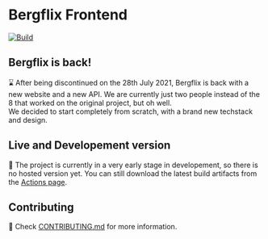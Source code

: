 # Bergflix Frontend

[![Build](https://github.com/Bergflix-Remake/frontend/actions/workflows/build.yml/badge.svg)](https://github.com/Bergflix-Remake/frontend/actions/workflows/build.yml)

## Bergflix is back!

⌛ After being discontinued on the 28th July 2021, Bergflix is back with a new website and a new API. We are currently just two people instead of the 8 that worked on the original project, but oh well. \
We decided to start completely from scratch, with a brand new techstack and design.

## Live and Developement version

🌱 The project is currently in a very early stage in developement, so there is no hosted version yet. You can still download the latest build artifacts from the [Actions page](https://github.com/Bergflix-Remake/frontend/actions).

## Contributing

🔧 Check [CONTRIBUTING.md](/CONTRIBUTING.md) for more information.
